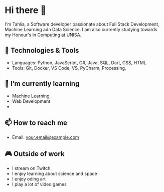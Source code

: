 # Hi there 👋

I'm Tahlia, a Software developer passionate about Full Stack Development, Machine Learning adn Data Science. I am also currently studying towards my Honour's in Computing at UNISA.

## 🔧 Technologies & Tools
- Languages: Python, JavaScript, C#, Java, SQL, Dart, CSS, HTML
- Tools: Git, Docker, VS Code, VS, PyCharm, Processing, 

## 🌱 I’m currently learning
- Machine Learning
- Web Development
- 

## 📫 How to reach me
- Email: your.email@example.com

## 🎮 Outside of work
- I stream on Twitch 
- I enjoy learning about science and space
- I enjoy oding art
- I play a lot of video games

